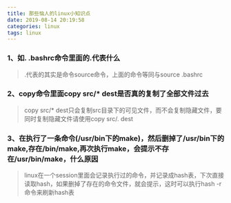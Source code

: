 ```yaml
---
title: 那些恼人的linux小知识点
date: 2019-08-14 20:19:58
categories: linux
tags: linux
---
```

### 1、如. .bashrc命令里面的.代表什么
> .代表的其实是命令source命令，上面的命令等同与source .bashrc
### 2、copy命令里面copy src/* dest是否真的复制了全部文件过去
> copy src/* dest只会复制src目录下的可见文件，而不会复制隐藏文件，要同时复制隐藏文件请使用copy src/. dest
### 3、在执行了一条命令(/usr/bin下的make)，然后删掉了/usr/bin下的make,存在/bin/make,再次执行make，会提示不存在/usr/bin/make，什么原因
> linux在一个session里面会记录执行过的命令，并记录成hash表，下次直接读取hash，如果删掉了存在的命令文件，就会提示，这时可以执行hash -r命令来刷新hash表
<!-- more -->